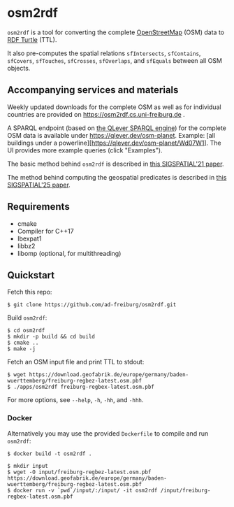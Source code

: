 # osm2rdf

`osm2rdf` is a tool for converting the complete [OpenStreetMap](https://www.openstreetmap.org) (OSM) data to [RDF Turtle](https://www.w3.org/TR/turtle) (TTL).

It also pre-computes the spatial relations `sfIntersects`, `sfContains`, `sfCovers`, `sfTouches`, `sfCrosses`, `sfOverlaps`, and `sfEquals` between all OSM objects.

## Accompanying services and materials

Weekly updated downloads for the complete OSM as well as for individual countries are provided on https://osm2rdf.cs.uni-freiburg.de .

A SPARQL endpoint (based on [the QLever SPARQL engine](https://github.com/ad-freiburg/qlever)) for the complete OSM data is available under https://qlever.dev/osm-planet.
Example: [all buildings under a powerline][https://qlever.dev/osm-planet/Wd07W1].
The UI provides more example queries (click "Examples").

The basic method behind `osm2rdf` is described in [this SIGSPATIAL'21 paper](https://ad-publications.cs.uni-freiburg.de/SIGSPATIAL_osm2rdf_BBKL_2021.pdf).

The method behind computing the geospatial predicates is described in [this SIGSPATIAL'25 paper](https://ad-publications.cs.uni-freiburg.de/SIGSPATIAL_spatialjoin_BBK_2025.pdf).

## Requirements

  * cmake
  * Compiler for C++17
  * lbexpat1
  * libbz2
  * libomp (optional, for multithreading)

## Quickstart

Fetch this repo:

```
$ git clone https://github.com/ad-freiburg/osm2rdf.git
```
Build `osm2rdf`:
```
$ cd osm2rdf
$ mkdir -p build && cd build
$ cmake ..
$ make -j
```
Fetch an OSM input file and print TTL to stdout:
```
$ wget https://download.geofabrik.de/europe/germany/baden-wuerttemberg/freiburg-regbez-latest.osm.pbf
$ ./apps/osm2rdf freiburg-regbex-latest.osm.pbf
```

For more options, see `--help`, `-h`, `-hh`, and `-hhh`.


### Docker

Alternatively you may use the provided `Dockerfile` to compile and run `osm2rdf`:
```
$ docker build -t osm2rdf .
```

```
$ mkdir input
$ wget -O input/freiburg-regbez-latest.osm.pbf https://download.geofabrik.de/europe/germany/baden-wuerttemberg/freiburg-regbez-latest.osm.pbf
$ docker run -v `pwd`/input/:/input/ -it osm2rdf /input/freiburg-regbex-latest.osm.pbf
```
